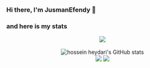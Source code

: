 ### Hi there, I'm JusmanEfendy 👋

### and here is my stats
<p align="center"><img src="https://www.codewars.com/users/JusmanEfendy/badges/large"/><br /><br />
  <img src="https://github-readme-stats.vercel.app/api?username=JusmanEfendy&show_icons=true&include_all_commits=true&theme=monokai" alt="hossein heydari's GitHub stats" /><br />
  <img src="https://github-readme-streak-stats.herokuapp.com/?user=JusmanEfendy&theme=monokai"/>
  <img src="https://github-readme-stats.vercel.app/api/top-langs/?username=JusmanEfendy&layout=compact&theme=monokai&langs_count=12"/><br />
</p>

